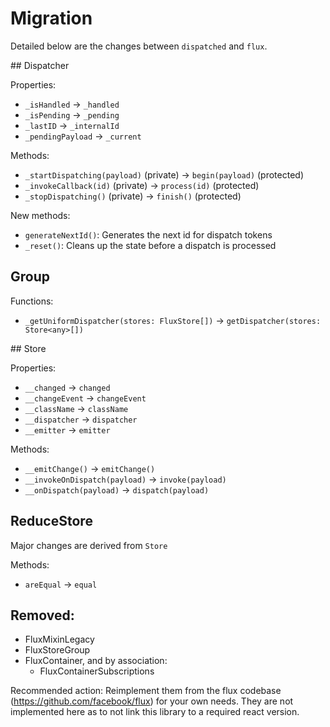 # Migration

Detailed below are the changes between `dispatched` and `flux`.

## Dispatcher

Properties:
- `_isHandled` -> `_handled`
- `_isPending` -> `_pending`
- `_lastID` -> `_internalId`
- `_pendingPayload` -> `_current`

Methods:
- `_startDispatching(payload)` (private) -> `begin(payload)` (protected)
- `_invokeCallback(id)` (private) -> `process(id)` (protected)
- `_stopDispatching()` (private) -> `finish()` (protected)

New methods:
- `generateNextId()`: Generates the next id for dispatch tokens
- `_reset()`: Cleans up the state before a dispatch is processed


## Group

Functions:
- `_getUniformDispatcher(stores: FluxStore[])` -> `getDispatcher(stores: Store<any>[])`


## Store

Properties:
- `__changed` -> `changed`
- `__changeEvent` -> `changeEvent`
- `__className` -> `className`
- `__dispatcher` -> `dispatcher`
- `__emitter` -> `emitter`

Methods: 
- `__emitChange()` -> `emitChange()`
- `__invokeOnDispatch(payload)` -> `invoke(payload)`
- `__onDispatch(payload)` -> `dispatch(payload)`

## ReduceStore

Major changes are derived from `Store`

Methods:
- `areEqual` -> `equal`

## Removed:

- FluxMixinLegacy
- FluxStoreGroup
- FluxContainer, and by association:
  - FluxContainerSubscriptions

Recommended action: Reimplement them from the flux codebase (https://github.com/facebook/flux) for your own needs. 
They are not implemented here as to not link this library to a required react version.